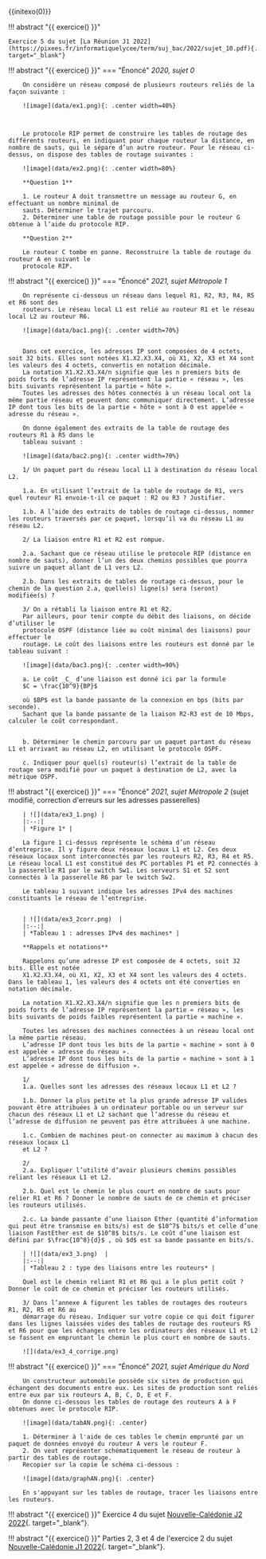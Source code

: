 {{initexo(0)}}



!!! abstract "{{ exercice() }}"

    Exercice 5 du sujet [La Réunion J1 2022](https://pixees.fr/informatiquelycee/term/suj_bac/2022/sujet_10.pdf){. target="_blank"}

<!--     ??? tip "Correction Q1.a."
        Une adresse IPv4 se code à l'aide de 4 octets.

    ??? tip "Correction Q1.b."
        Le PC3 a pour adresse ```172.150.4.30 / 24```. Cela signfie que son masque, en notation CIDR, est 24. Ses 24 premiers bits sont donc à 1. Cela correspond au masque ```255.255.255.0``` en notation décimale.

    ??? tip "Correction Q2."
        ![image](data/ex5LR2022.png){: .center}

    ??? tip "Correction Q3.a."
        Pour être dans le réseau 1, il faut que le & logique entre l'IP de la machine et l'adresse du masque donne l'adresse réseau (```172.150.4.0``` ).

        Le réseau étant en ```/24``` (équivalent au masque ```255.255.255.0```), cela signifie que l'adresse IP de la machine soit de la forme ```172.150.4.???```.

        Attention, il faut en plus s'assurer que l'adresse ne soit pas déjà utilisée, et qu'elle ne soit pas l'adresse du réseau (```172.150.4.0```) ou de broadcast (```172.150.4.255```).

        Il reste alors les adresses 4) et 6). (```172.150.4.11``` et ```172.150.4.200```)

    ??? tip "Correction Q3.b."
        La commande permettant de connaître son adresse IP est ```ifconfig``` ou ```ip addr``` sous Linux / MacOS. Ou bien ```ipconfig``` sous Windows.  

    ??? tip "Correction Q4." 
        La solution de relier les switchs entre eux n'est pas satisfaisante. Les deux réseaux ne pourront pas communiquer entre eux, à moins d'élargir (beaucoup) leur masque de sous-réseau.

        La meilleure solution est d'installer un routeur entre les deux switchs, de lui attribuer une adresse IP dans chaque sous-réseau, et de renseigner cette adresse IP comme adresse de passerelle sur chacun des PCs des deux sous-réseaux. 

    ??? tip "Correction Q5."       
        ```python linenums='1'
        def adresse(IP, liste_IP):
            if IP in liste_IP:
                print("trouvée")
            else:
                liste_IP.append(IP)
                print("pas trouvée, ajoutée")
        ``` -->

<!-- !!! abstract "{{ # exercice() }}"
    === "Énoncé"
        Créer une fonction ```meme_sous_reseau(ip_a, ip_b, masque)``` qui renvoie un booléen indiquant si A et B sont partie du même sous-réseau.

        Exercice (difficile) à réaliser en Test Driven Developpement à partir du squelette de code ci-dessous, en testant chaque fonction après sa réalisation, jusqu'à la fonction finale.

        ```python
        def convert_ip_to_list(ip):
            """
            entrée : ip (string) 
            sortie : liste d'entiers
            """
            # à vous

        def test_convert_ip_to_list():
            assert convert_ip_to_list('192.168.0.1') == [192, 168, 0, 1]
            

        def nb_to_binary_word(masque):
            """
            entrée : masque (int)
            sortie : string
            """
            # à vous
            
        def test_nb_convert_to_binary_word():
            assert nb_to_binary_word(24) == '11111111111111111111111100000000'


        def binary_word_to_list(word):
            """
            entrée : word (string de 32 caractères)
            sortie : liste de 4 entiers
            """
            # à vous


        def test_binary_word_to_list():
            assert binary_word_to_list('11111111111111111111111100000000') == [255, 255, 255, 0]



        def meme_sous_reseau(ip_a, ip_b, masque):
            """
            ip_a:  string contenant une IP (ex "192.168.0.1")
            ip_b : string contenant une IP
            masque : entier du masque en notation CIDR (ex : 24)
            renvoie un booléen indiquant si ip_a et ip_b sont dans
            le même sous-réseau
            """
            # à vous
            

        def test_meme_sous_reseau():
            assert meme_sous_reseau("192.168.0.1", "192.168.1.3", 24) == False
            assert meme_sous_reseau("192.168.0.1", "192.168.1.3", 20) == True
            assert meme_sous_reseau("192.168.0.1", "192.168.0.3", 30) == True
        ```


    === "Correction"
        Exercice difficile, il n'est pas à savoir faire mais c'est bien de le comprendre !
        ```python
        def convert_ip_to_list(ip):
            """
            entrée : ip (string) 
            sortie : liste d'entiers
            """
            return [int(k) for k in ip.split(".")]

        def test_convert_ip_to_list():
            assert convert_ip_to_list('192.168.0.1') == [192, 168, 0, 1]


        def nb_to_binary_word(masque):
            """
            entrée : masque (int)
            sortie : string
            """
            return '1'*masque + '0'*(32-masque)

        def test_nb_convert_to_binary_word():
            assert nb_to_binary_word(24) == '11111111111111111111111100000000'


        def binary_word_to_list(word):
            """
            entrée : word (string de 32 caractères)
            sortie : liste de 4 entiers
            """
            decoupe = [word[8*i:8*(i+1)] for i in range(4)]
            return [int(k,2) for k in decoupe]

        def test_binary_word_to_list():
            assert binary_word_to_list('11111111111111111111111100000000') == [255, 255, 255, 0]

        def meme_sous_reseau(ip_a, ip_b, masque):
            lstA = convert_ip_to_list(ip_a)
            lstB = convert_ip_to_list(ip_b)
            mask = binary_word_to_list(nb_to_binary_word(masque))
            resA = [lstA[i] & mask[i] for i in range(4)]
            resB = [lstB[i] & mask[i] for i in range(4)]
            return resA == resB

        def test_meme_sous_reseau():
            assert meme_sous_reseau("192.168.0.1", "192.168.1.3", 24) == False
            assert meme_sous_reseau("192.168.0.1", "192.168.1.3", 20) == True
            assert meme_sous_reseau("192.168.0.1", "192.168.0.3", 30) == True

        ``` -->


!!! abstract "{{ exercice() }}"
    === "Énoncé"
        _2020, sujet 0_

        On considère un réseau composé de plusieurs routeurs reliés de la façon suivante :

        ![image](data/ex1.png){: .center width=40%}



        Le protocole RIP permet de construire les tables de routage des différents routeurs, en indiquant pour chaque routeur la distance, en nombre de sauts, qui le sépare d’un autre routeur. Pour le réseau ci-dessus, on dispose des tables de routage suivantes :

        ![image](data/ex2.png){: .center width=80%}

        **Question 1**

        1. Le routeur A doit transmettre un message au routeur G, en effectuant un nombre minimal de
        sauts. Déterminer le trajet parcouru.
        2. Déterminer une table de routage possible pour le routeur G obtenue à l’aide du protocole RIP.

        **Question 2**

        Le routeur C tombe en panne. Reconstruire la table de routage du routeur A en suivant le
        protocole RIP.


<!--     === "Correction"
        **Q1.1.** Le trajet parcouru de A à G est A-C-F-G  
        **Q1.2.** 
        Table de routage de G :  

        | Destination | Routeur suivant | Distance |
        |:--:|:--:|:--:|
        |A|F|3|    
        |B|E|3|
        |C|E|2|
        |D|E|2|
        |E|E|1|
        |F|F|1|

        **Q2**  
        Nouvelle table de routage de A :  

        | Destination | Routeur suivant | Distance |
        |:--:|:--:|:--:|
        |B|B|1|
        |D|D|1|
        |E|D|2|
        |G|D|3|
        |F|D|4| -->


!!! abstract "{{ exercice() }}"
    === "Énoncé"
        _2021, sujet Métropole 1_

        On représente ci-dessous un réseau dans lequel R1, R2, R3, R4, R5 et R6 sont des
        routeurs. Le réseau local L1 est relié au routeur R1 et le réseau local L2 au routeur R6.

        ![image](data/bac1.png){: .center width=70%}


        Dans cet exercice, les adresses IP sont composées de 4 octets, soit 32 bits. Elles sont notées X1.X2.X3.X4, où X1, X2, X3 et X4 sont les valeurs des 4 octets, convertis en notation décimale.
        La notation X1.X2.X3.X4/n signifie que les n premiers bits de poids forts de l’adresse IP représentent la partie « réseau », les bits suivants représentent la partie « hôte ».
        Toutes les adresses des hôtes connectés à un réseau local ont la même partie réseau et peuvent donc communiquer directement. L’adresse IP dont tous les bits de la partie « hôte » sont à 0 est appelée « adresse du réseau ».

        On donne également des extraits de la table de routage des routeurs R1 à R5 dans le
        tableau suivant :

        ![image](data/bac2.png){: .center width=70%}

        1/ Un paquet part du réseau local L1 à destination du réseau local L2.

        1.a. En utilisant l’extrait de la table de routage de R1, vers quel routeur R1 envoie-t-il ce paquet : R2 ou R3 ? Justifier.

        1.b. A l’aide des extraits de tables de routage ci-dessus, nommer les routeurs traversés par ce paquet, lorsqu’il va du réseau L1 au réseau L2.

        2/ La liaison entre R1 et R2 est rompue.

        2.a. Sachant que ce réseau utilise le protocole RIP (distance en nombre de sauts), donner l’un des deux chemins possibles que pourra suivre un paquet allant de L1 vers L2.

        2.b. Dans les extraits de tables de routage ci-dessus, pour le chemin de la question 2.a, quelle(s) ligne(s) sera (seront) modifiée(s) ?

        3/ On a rétabli la liaison entre R1 et R2.
        Par ailleurs, pour tenir compte du débit des liaisons, on décide d’utiliser le
        protocole OSPF (distance liée au coût minimal des liaisons) pour effectuer le
        routage. Le coût des liaisons entre les routeurs est donné par le tableau suivant :

        ![image](data/bac3.png){: .center width=90%}

        a. Le coût _C_ d’une liaison est donné ici par la formule
        $C = \frac{10^9}{BP}$

        où $BP$ est la bande passante de la connexion en bps (bits par seconde).
        Sachant que la bande passante de la liaison R2-R3 est de 10 Mbps, calculer le coût correspondant.


        b. Déterminer le chemin parcouru par un paquet partant du réseau L1 et arrivant au réseau L2, en utilisant le protocole OSPF.

        c. Indiquer pour quel(s) routeur(s) l’extrait de la table de routage sera modifié pour un paquet à destination de L2, avec la métrique OSPF.

<!--     === "Correction"
        1.a. D'après la table, R1 doit passer par la passerelle 86.154.10.1 qui correspond au routeur R2.  
        1.b. Le paquet va traverser R1, R2, R6 avant d'arriver à L2.  
        2.a. RIP doit minimiser le nombre de sauts, donc les deux chemins minimaux possibles sont R1-R3-R4-R6 et R1-R3-R2-R6.  
        2.b. La ligne R1 sera modifiée, il faudra partir vers R3 (et son réseau 112.44.65.0/24). Les autres lignes n'ont pas à être modifiées puisque R3 amène en R4 qui amène en R6.  
        3.a $\dfrac{10^9}{10 \times 10^6}=100$ donc le coût R2-R3 est 100.  
        3.b. Avec OSPF, le chemin qui minimise le coût est le chemin R1-R2-R4-R5-R6 (coût 103) :
        ![image](data/bac1_corr.png){: .center width=50%}
        3.c. Dans la table de routage initiale, il faut modifier R2 pour qu'elle envoie sur R4 (et non sur R6), mais aussi R4 pour qu'elle envoie sur R5 (et non sur R6). -->
        


!!! abstract "{{ exercice() }}"
    === "Énoncé"
        _2021, sujet Métropole 2_ (sujet modifié, correction d'erreurs sur les adresses passerelles)

        | ![](data/ex3_1.png) | 
        |:--:| 
        | *Figure 1* |

        La figure 1 ci-dessus représente le schéma d’un réseau d’entreprise. Il y figure deux réseaux locaux L1 et L2. Ces deux réseaux locaux sont interconnectés par les routeurs R2, R3, R4 et R5. Le réseau local L1 est constitué des PC portables P1 et P2 connectés à la passerelle R1 par le switch Sw1. Les serveurs S1 et S2 sont connectés à la passerelle R6 par le switch Sw2.

        Le tableau 1 suivant indique les adresses IPv4 des machines constituants le réseau de l’entreprise.

 
        | ![](data/ex3_2corr.png)  | 
        |:--:| 
        | *Tableau 1 : adresses IPv4 des machines* |

        **Rappels et notations**

        Rappelons qu’une adresse IP est composée de 4 octets, soit 32 bits. Elle est notée
        X1.X2.X3.X4, où X1, X2, X3 et X4 sont les valeurs des 4 octets. Dans le tableau 1, les valeurs des 4 octets ont été converties en notation décimale.

        La notation X1.X2.X3.X4/n signifie que les n premiers bits de poids forts de l’adresse IP représentent la partie « réseau », les bits suivants de poids faibles représentent la partie « machine ».

        Toutes les adresses des machines connectées à un réseau local ont la même partie réseau.
        L’adresse IP dont tous les bits de la partie « machine » sont à 0 est appelée « adresse du réseau ».
        L’adresse IP dont tous les bits de la partie « machine » sont à 1 est appelée « adresse de diffusion ».

        1/ 
        1.a. Quelles sont les adresses des réseaux locaux L1 et L2 ?

        1.b. Donner la plus petite et la plus grande adresse IP valides pouvant être attribuées à un ordinateur portable ou un serveur sur chacun des réseaux L1 et L2 sachant que l’adresse du réseau et l’adresse de diffusion ne peuvent pas être attribuées à une machine.

        1.c. Combien de machines peut-on connecter au maximum à chacun des réseaux locaux L1
        et L2 ? 

        2/ 
        2.a. Expliquer l’utilité d’avoir plusieurs chemins possibles reliant les réseaux L1 et L2.

        2.b. Quel est le chemin le plus court en nombre de sauts pour relier R1 et R6 ? Donner le nombre de sauts de ce chemin et préciser les routeurs utilisés.

        2.c. La bande passante d’une liaison Ether (quantité d’information qui peut être transmise en bits/s) est de $10^7$ bits/s et celle d’une liaison FastEther est de $10^8$ bits/s. Le coût d’une liaison est défini par $\frac{10^8}{d}$ , où $d$ est sa bande passante en bits/s.

        | ![](data/ex3_3.png)  | 
        |:--:| 
        | *Tableau 2 : type des liaisons entre les routeurs* |

        Quel est le chemin reliant R1 et R6 qui a le plus petit coût ? Donner le coût de ce chemin et préciser les routeurs utilisés.

        3/ Dans l’annexe A figurent les tables de routages des routeurs R1, R2, R5 et R6 au
        démarrage du réseau. Indiquer sur votre copie ce qui doit figurer dans les lignes laissées vides des tables de routage des routeurs R5 et R6 pour que les échanges entre les ordinateurs des réseaux L1 et L2 se fassent en empruntant le chemin le plus court en nombre de sauts.

        ![](data/ex3_4_corrige.png)

<!--     === "Correction"
        1.a L'adresse du réseau L1 est 192.168.1.0/24. L'adresse de L2 est 175.6.0.0/16.   
        1.b Pour le réseau L1 (192.168.1.0/24), l'adresse min est 192.168.1.1/24, l'adresse max est 192.168.1.254/24.  
        Pour le réseau L2 (175.6.0.0/16), l'adresse min est 175.6.0.1/16 et l'adresse max est 175.6.255.254/16  
        1.c. Pour le réseau L1, il y a donc 254 adresses (256 moins les deux interdites)  
        Pour le réseau L2, il y en a $256^2-2$, soit 65534.

        2.a Il est utile d'avoir plusieurs chemins en cas de panne d'un routeur.  
        2.b En nombres de sauts (protocole RIP), le chemin le plus court est R1-R2-R5-R6, qui contient 3 sauts.  
        2.c Les liaisons Ether ont un coût de 10, les liaisons FastEther ont un coût de 1. Ce qui donne :
        ![image](data/ex3_1_corr.png){: .center width=50%}
        Le chemin le plus court est donc R1-R2-R3-R4-R5-R6, avec un coût total de 23.

        3. On veut que le chemin soit le plus court en nombre de sauts, donc il faut que le chemin soit R1-R2-R5-R6.
        ![image](data/ex3_1_corr3.png){: .center width=70%}
        Dans la table R5, il manque les lignes

        | IP destination | Passerelle | Interface|
        |:--:|:--:|:--:|
        |192.168.1.0/24|10.1.3.1|Interface 1|
        |172.16.0.0/16|10.1.7.2|Interface 4|  
        

        Dans la table R6, on peut compléter comme ceci (il faudrait des lignes supplémentaires pour y inscrire tous les réseaux)

        | IP destination | Passerelle | Interface|
        |:--:|:--:|:--:|
        |10.1.7.0/24| |Interface 2|
        |192.168.1.0/24|10.1.7.1|Interface 2| -->
    

!!! abstract "{{ exercice() }}"
    === "Énoncé"
        _2021, sujet Amérique du Nord_

        Un constructeur automobile possède six sites de production qui échangent des documents entre eux. Les sites de production sont reliés entre eux par six routeurs A, B, C, D, E et F.  
        On donne ci-dessous les tables de routage des routeurs A à F obtenues avec le protocole RIP.

        ![image](data/tabAN.png){: .center}

        1. Déterminer à l'aide de ces tables le chemin emprunté par un paquet de données envoyé du routeur A vers le routeur F.
        2. On veut représenter schématiquement le réseau de routeur à partir des tables de routage. 
        Recopier sur la copie le schéma ci-dessous : 

        ![image](data/graphAN.png){: .center}

        En s'appuyant sur les tables de routage, tracer les liaisons entre les routeurs.

<!--     === "Correction"
        1. A-B-E-F  

        2.
        ![image](data/graphAN_corr.png){: .center} -->
    

!!! abstract "{{ exercice() }}"
    Exercice 4 du sujet [Nouvelle-Calédonie J2 2022](https://glassus.github.io/terminale_nsi/T6_Annales/data/2022/2022_Nouvelle-Caledonie_J2.pdf){. target="_blank"}.

<!--     ??? tip "Correction Q1.a."
        ```195.168.1.0/24``` 

    ??? tip "Correction Q1.b."
        ```195.168.1.17/24``` 

    ??? tip "Correction Q1.c"
        Le réseau T2 a pour adresse ```172.162.1.0/24```. Sur ce réseau, 254 adresses sont initialement disponibles (de ```172.162.1.1```  à ```172.162.1.254```, puisque l'adresse ```172.162.1.255``` est réservée pour le *broadcast* sur le réseau). Comme le routeur R2 et le portable 5 prennent chacun une adresse IP, il en reste donc 252 pour le portable 4.

    ??? tip "Correction Q2."
        - côté R4 : ```200.158.4.1```
        - côté R2 : ```198.164.3.2``` (car la ```198.164.3.1``` est déjà prise par R2)
        - côté S3 : ```199.160.1.1```  

    ??? tip "Correction Q3.a."
        Parcours possibles :  
        - S1-R1-R2-S2
        - S1-R1-R4-R2-S2
        - S1-R1-R4-R3-R2-S2 

    ??? tip "Correction Q3.b."
        Suivant le protocole RIP, le parcours le plus court est celui passant par R1 puis R2. Il comporte 2 sauts. 

    ??? tip "Correction Q3.c"
        Si la liaison R1-R2 est rompue, le protocole RIP sera emprunter le chemin R1-R4-R2, qui est le nouveau meilleur chemin, comportant 3 sauts.

    ??? tip "Correction Q4."
        Le câble utilisé est le cable c) Ethernet.  

        (le câble «Internet» n'existe, les câbles VGA et HDMI servent à relier un ordinateur à un écran).

    ??? tip "Correction Q5.a."
        $10=\dfrac{10^9}{d}$ donc $d=\dfrac{10^9}{10}=10^8$.

        Le débit de cette liaison est donc de $10^8$ bits par seconde, soit 100 Mbps.

    ??? tip "Correction Q5.b."
        ![image](data/exoNC.png){: .center}
        Le parcours de coût minimal est le parcours R1-R4-R2, qui a un coût total de 2.

        Coût des autres parcours :
        - R1-R2 : 10
        - R1-R4-R3-R2 : 151

        Le parcours R1-R4-R2 est donc bien le parcours minimal. -->
        



!!! abstract "{{ exercice() }}"
    Parties 2, 3 et 4 de l'exercice 2 du sujet [Nouvelle-Calédonie J1 2022](https://glassus.github.io/terminale_nsi/T6_Annales/data/2022/2022_Nouvelle-Caledonie_J1.pdf){. target="_blank"}.

<!--     **Partie 2**
    ??? tip "Correction Q1."
        Le réseau services a pour adresse IP ```195.168.254.0```.

    ??? tip "Correction Q2."
        Le réseau services a pour adresse ```195.168.254.0```. Comme le masque de sous-réseau utilisé est ```255.255.255.0```, 254 adresses sont initialement disponibles (```195.168.254.1```  à ```195.168.254.254```, puisque l'adresse ```195.168.254.255``` est réservée pour le *broadcast* sur le réseau). Comme deux adresses sont déjà prises par le routeur 1 et le routeur 2, il en reste 252.

    ??? tip "Correction Q3."
        Le serveur web accède à internet via le routeur 2, dont l'adresse sur le réseau services est ```192.168.254.2```. C'est donc cette adresse qui joue est l'adresse de passerelle pour le serveur web.

    **Partie 3**
    ??? tip "Correction Q1."
        La ligne 2 montre que l'adresse MAC du serveur DNS est ```8A:FD:54:49:D0:CC```. 

    ??? tip "Correction Q2."
        La couche Transport montre que le protocole utilisé est le protocole UDP.

    ??? tip "Correction Q3."
        Le commentaire de la couche Application indique que l'adresse IP du serveur web est ```192.168.254.201```. 

    **Partie 4**
    ??? tip "Correction Q1."
        Table de routage du routeur R4 :

        | Destination | Routeur suivant | Distance | 
        |:-----:|:-----:|:-------:|
        | R1 | R2 | 2 | 
        | R2 | R2 | 1 | 
        | R3 | R2 | 2 | 
        | R5 | R6 | 2 | 
        | R6 | R6 | 1 | 

    ??? tip "Correction Q2."
        Pour minimiser le nombre de sauts (protocole RIP), le trajet sera ```R1-R2-R4-R6```.  -->